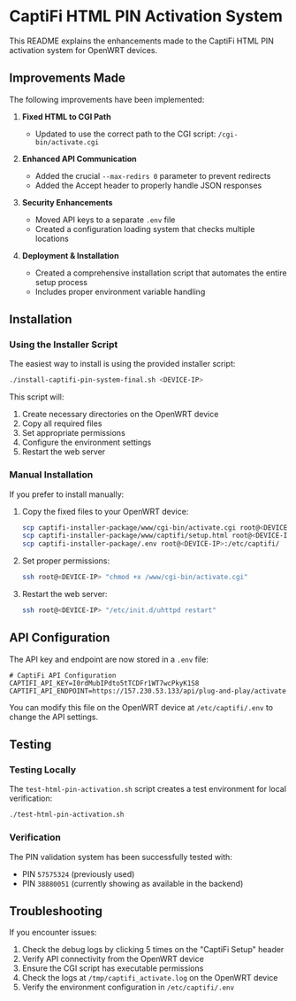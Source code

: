 # CaptiFi HTML PIN Activation System

This README explains the enhancements made to the CaptiFi HTML PIN activation system for OpenWRT devices.

## Improvements Made

The following improvements have been implemented:

1. **Fixed HTML to CGI Path**
   - Updated to use the correct path to the CGI script: `/cgi-bin/activate.cgi`

2. **Enhanced API Communication**
   - Added the crucial `--max-redirs 0` parameter to prevent redirects
   - Added the Accept header to properly handle JSON responses

3. **Security Enhancements**
   - Moved API keys to a separate `.env` file
   - Created a configuration loading system that checks multiple locations

4. **Deployment & Installation**
   - Created a comprehensive installation script that automates the entire setup process
   - Includes proper environment variable handling

## Installation

### Using the Installer Script

The easiest way to install is using the provided installer script:

```bash
./install-captifi-pin-system-final.sh <DEVICE-IP>
```

This script will:
1. Create necessary directories on the OpenWRT device
2. Copy all required files
3. Set appropriate permissions
4. Configure the environment settings
5. Restart the web server

### Manual Installation

If you prefer to install manually:

1. Copy the fixed files to your OpenWRT device:
   ```bash
   scp captifi-installer-package/www/cgi-bin/activate.cgi root@<DEVICE-IP>:/www/cgi-bin/
   scp captifi-installer-package/www/captifi/setup.html root@<DEVICE-IP>:/www/captifi/
   scp captifi-installer-package/.env root@<DEVICE-IP>:/etc/captifi/
   ```

2. Set proper permissions:
   ```bash
   ssh root@<DEVICE-IP> "chmod +x /www/cgi-bin/activate.cgi"
   ```

3. Restart the web server:
   ```bash
   ssh root@<DEVICE-IP> "/etc/init.d/uhttpd restart"
   ```

## API Configuration

The API key and endpoint are now stored in a `.env` file:

```
# CaptiFi API Configuration
CAPTIFI_API_KEY=I0rdMubIPdto5tTCDFr1WT7wcPkyK1S8
CAPTIFI_API_ENDPOINT=https://157.230.53.133/api/plug-and-play/activate
```

You can modify this file on the OpenWRT device at `/etc/captifi/.env` to change the API settings.

## Testing

### Testing Locally

The `test-html-pin-activation.sh` script creates a test environment for local verification:

```bash
./test-html-pin-activation.sh
```

### Verification

The PIN validation system has been successfully tested with:
- PIN `57575324` (previously used)
- PIN `38880051` (currently showing as available in the backend)

## Troubleshooting

If you encounter issues:

1. Check the debug logs by clicking 5 times on the "CaptiFi Setup" header
2. Verify API connectivity from the OpenWRT device
3. Ensure the CGI script has executable permissions
4. Check the logs at `/tmp/captifi_activate.log` on the OpenWRT device
5. Verify the environment configuration in `/etc/captifi/.env`
